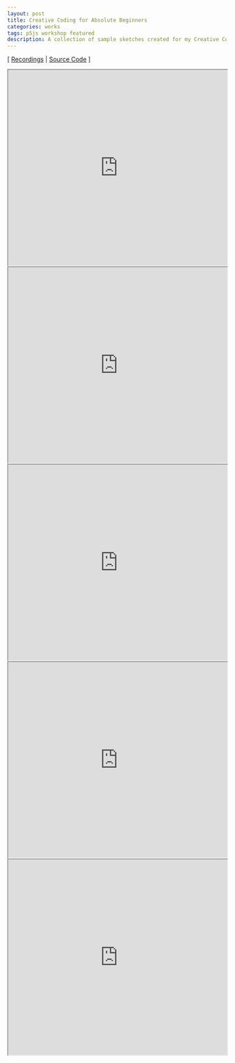 ```yaml
---
layout: post
title: Creative Coding for Absolute Beginners
categories: works
tags: p5js workshop featured
description: A collection of sample sketches created for my Creative Coding for Absolute Beginner workshop series.
---
```


[ [Recordings](https://www.youtube.com/playlist?list=PLUbmjnHkwarjjZ7qHHyZlrhnVije58S_L) \| [Source Code](https://editor.p5js.org/jackbdu/collections/BUeR59x4g) ]

<!--more-->

<iframe style="width:100%;height:450px" src="https://editor.p5js.org/jackbdu/full/AGQOcopN8"></iframe>

<iframe style="width:100%;height:450px" src="https://editor.p5js.org/jackbdu/full/SE-USZgxj"></iframe>

<iframe style="width:100%;height:450px" src="https://editor.p5js.org/jackbdu/full/mLxAjYjM0"></iframe>

<iframe style="width:100%;height:450px" src="https://editor.p5js.org/jackbdu/full/10b7GrjS4"></iframe>

<iframe style="width:100%;height:450px" src="https://editor.p5js.org/jackbdu/full/5lzBOxU1T"></iframe>
